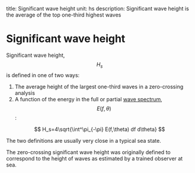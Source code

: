 title: Significant wave height
unit: hs
description: Significant wave height is the average of the top one-third highest waves

# Significant wave height

Significant wave height, $$H_s$$ is defined in one of two ways:
1. The average height of the largest one-third waves in a zero-crossing analysis
2. A function of the energy in the full or partial [wave spectrum](?wave-spectrum), $$E(f,\theta)$$:
  
  $$ H_s=4\sqrt{\int^\pi_{-\pi} E(f,\theta) df d\theta} $$

The two definitions are usually very close in a typical sea state.

The zero-crossing significant wave height was originally defined to correspond to the height of waves as estimated by a trained observer at sea.
